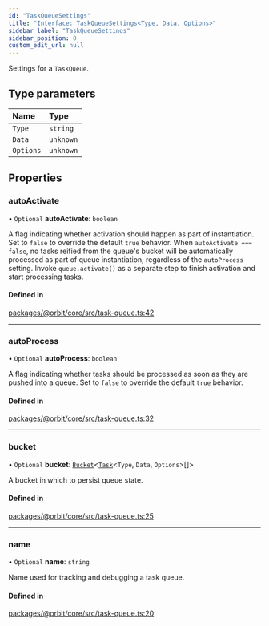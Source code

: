 ```yaml
---
id: "TaskQueueSettings"
title: "Interface: TaskQueueSettings<Type, Data, Options>"
sidebar_label: "TaskQueueSettings"
sidebar_position: 0
custom_edit_url: null
---
```


Settings for a `TaskQueue`.

## Type parameters

| Name | Type |
| :------ | :------ |
| `Type` | `string` |
| `Data` | `unknown` |
| `Options` | `unknown` |

## Properties

### autoActivate

• `Optional` **autoActivate**: `boolean`

A flag indicating whether activation should happen as part of
instantiation. Set to `false` to override the default `true` behavior. When
`autoActivate === false`, no tasks reified from the queue's bucket will be
automatically processed as part of queue instantiation, regardless of the
`autoProcess` setting. Invoke `queue.activate()` as a separate step to
finish activation and start processing tasks.

#### Defined in

[packages/@orbit/core/src/task-queue.ts:42](https://github.com/orbitjs/orbit/blob/6e0cbd41/packages/@orbit/core/src/task-queue.ts#L42)

___

### autoProcess

• `Optional` **autoProcess**: `boolean`

A flag indicating whether tasks should be processed as soon as they are
pushed into a queue. Set to `false` to override the default `true`
behavior.

#### Defined in

[packages/@orbit/core/src/task-queue.ts:32](https://github.com/orbitjs/orbit/blob/6e0cbd41/packages/@orbit/core/src/task-queue.ts#L32)

___

### bucket

• `Optional` **bucket**: [`Bucket`](../classes/Bucket.md)<[`Task`](Task.md)<`Type`, `Data`, `Options`\>[]\>

A bucket in which to persist queue state.

#### Defined in

[packages/@orbit/core/src/task-queue.ts:25](https://github.com/orbitjs/orbit/blob/6e0cbd41/packages/@orbit/core/src/task-queue.ts#L25)

___

### name

• `Optional` **name**: `string`

Name used for tracking and debugging a task queue.

#### Defined in

[packages/@orbit/core/src/task-queue.ts:20](https://github.com/orbitjs/orbit/blob/6e0cbd41/packages/@orbit/core/src/task-queue.ts#L20)
